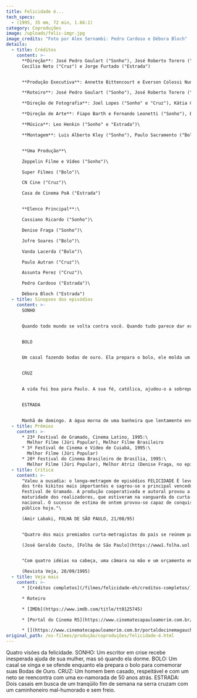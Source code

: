 ```yaml
---
title: Felicidade é...
tech_specs:
  - (1995, 35 mm, 72 min, 1.66:1)
category: Coproduções
image: /uploads/felic-imgr.jpg
image_credits: "Foto por Alex Sernambi: Pedro Cardoso e Débora Bloch"
details:
  - title: Créditos
    content: >-
      **Direção**: José Pedro Goulart ("Sonho"), José Roberto Torero ("Bolo"),
      Cecílio Neto ("Cruz") e Jorge Furtado ("Estrada")


      **Produção Executiva**: Annette Bittencourt e Everson Colossi Nunes ("Sonho"), Zita Carvalhosa ("Bolo"), Cecílio Neto ("Cruz"), Nora Goulart e Luciana Tomasi ("Estrada")\

      **Roteiro**: José Pedro Goulart ("Sonho"), José Roberto Torero ("Bolo"), Cecílio Neto ("Cruz") e Jorge Furtado ("Estrada")\

      **Direção de Fotografia**: Joel Lopes ("Sonho" e "Cruz"), Kátia Coelho ("Bolo"), Alex Sernambi ("Estrada")\

      **Direção de Arte**: Fiapo Barth e Fernando Leonetti ("Sonho"), Billy Castilho ("Bolo"), Fiapo Barth ("Estrada")\

      **Música**: Leo Henkin ("Sonho" e "Estrada")\

      **Montagem**: Luis Alberto Kley ("Sonho"), Paulo Sacramento ("Bolo"), Cristina Amaral ("Cruz"), Giba Assis Brasil ("Estrada")


      **Uma Produção**\

      Zeppelin Filme e Vídeo ("Sonho")\

      Super Filmes ("Bolo")\

      CN Cine ("Cruz")\

      Casa de Cinema PoA ("Estrada")


      **Elenco Principal**:\

      Cassiano Ricardo ("Sonho")\

      Denise Fraga ("Sonho")\

      Jofre Soares ("Bolo")\

      Vanda Lacerda ("Bolo")\

      Paulo Autran ("Cruz")\

      Assunta Perez ("Cruz")\

      Pedro Cardoso ("Estrada")\

      Débora Bloch ("Estrada")
  - title: Sinopses dos episódios
    content: >-
      SONHO


      Quando todo mundo se volta contra você. Quando tudo parece dar errado e nada do que você faz funciona. Quando você sente que algo está se perdendo e não consegue reagir. É bom que você tenha alguém que lhe ajude.


      BOLO


      Um casal fazendo bodas de ouro. Ela prepara o bolo, ele molda um pedaço de madeira. Os dois se xingam e se ofendem. Felicidade pode ser apenas você ter alguém a quem humilhar. Felicidade pode ser apenas você não estar sozinho.


      CRUZ


      A vida foi boa para Paulo. A sua fé, católica, ajudou-o a sobrepujar as adversidades e permitiu-lhe construir uma linda família, uma posição social respeitável e uma vida confortável. Porém, algo aconteceu na vida de Paulo 50 anos atrás. Hoje é domingo, dia da missa. Antes da hora da missa ele vai se defrontar com este fantasma de 50 anos atrás. Ele vai ter que decidir entre a fé e a razão.


      ESTRADA


      Manhã de domingo. A água morna de uma banheira que lentamente envolve o corpo da mulher amada. Sexo. Velhos amigos. Novos amores. Jogar conversa fora. Café com leite e um pãozinho quente com manteiga. Férias remuneradas. Pequenos prazeres. Uma casa na serra. Pitangas. Uma estrada asfaltada. Sol nos plátanos. Trabalho. E muitos planos. Você acredita no Destino?
  - title: Prêmios
    content: >-
      * 23º Festival de Gramado, Cinema Latino, 1995:\
        Melhor Filme (Júri Popular), Melhor Filme Brasileiro
      * 3º Festival de Cinema e Vídeo de Cuiabá, 1995:\
        Melhor Filme (Júri Popular)
      * 28º Festival do Cinema Brasileiro de Brasília, 1995:\
        Melhor Filme (Júri Popular), Melhor Atriz (Denise Fraga, no episódio SONHO)
  - title: Crítica
    content: >-
      "Valeu a ousadia: o longa-metragem de episódios FELICIDADE É levou dois
      dos três kikitos mais importantes e sagrou-se o principal vencedor do 23º
      Festival de Gramado. A produção cooperativada e autoral provou a
      maturidade dos realizadores, que estiveram na vanguarda do curta-metragem
      nacional. O sucesso de estima de ontem provou-se capaz de conquistar o
      público hoje."\

      (Amir Labaki, FOLHA DE SÃO PAULO, 21/08/95)


      "Quatro dos mais premiados curta-metragistas do país se reúnem para fazer um longa-metragem de episódios. (...) Tudo somado, "A Felicidade É..." não deixa de ser um bom filme, com alguns momentos inspirados, como o genial desfecho do sonho maluco do primeiro episódio, ou os hilários planos de Pedro Cardoso para suas férias no campo ("Quero ficar deprimido uma hora, mais ou menos"). Além disso, é sempre um prazer ver em cena, bem dirigidos, atores como Jofre Soares e Paulo Autran. Mas a felicidade é mais que isso."\

      (José Geraldo Couto, [Folha de São Paulo](https://www1.folha.uol.com.br/fsp/1995/9/15/ilustrada/22.html), 15/09/1995)


      "Com quatro idéias na cabeça, uma câmara na mão e um orçamento enxuto, um quarteto de cineastas enfim conseguiu realizar o sonho dourado do cinema brasileiro: fazer um longa-metragem. (...) De longe, o melhor episódio é Estrada, roteirizado e dirigido por Jorge Furtado. Para a tela grande, Furtado recriou o charme e a frivolidade de dois jovens casais de classe média alta brasileira que planejam seus passatempos para um final de semana campestre. Enquanto isso, em rota de colisão com eles, trafega um caminhoneiro feio, sujo, malvado, carregando sucata e xingando palavrões. No cruzamento fugaz de destinos tão díspares, Furtado condiciona a felicidade à sorte. Acaba fazendo um belo curta".\

      (Revista Veja, 20/09/1995)
  - title: Veja mais
    content: >-
      * [Créditos completos](/filmes/felicidade-eh/creditos-completos/)

      * Roteiro

      * [IMDb](https://www.imdb.com/title/tt0125745)

      * [Portal do Cinema RS](https://www.cinematecapauloamorim.com.br/portaldocinemagaucho/310/felicidade-e)

      * [](https://www.cinematecapauloamorim.com.br/portaldocinemagaucho/310/felicidade-e)[Letterboxd](https://letterboxd.com/film/felicidade-e/)
original_path: /os-filmes/produção/coproduções/felicidade-é.html
---
```

Quatro visões da felicidade. SONHO: Um escritor em crise recebe inesperada ajuda de sua mulher, mas só quando ela dorme. BOLO: Um casal se xinga e se ofende enquanto ela prepara o bolo para comemorar suas Bodas de Ouro. CRUZ: Um homem bem casado, respeitável e com um neto se reencontra com uma ex-namorada de 50 anos atrás. ESTRADA: Dois casais em busca de um tranqüilo fim de semana na serra cruzam com um caminhoneiro mal-humorado e sem freio.